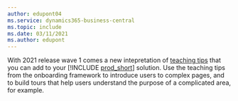 ```yaml
---
author: edupont04
ms.service: dynamics365-business-central
ms.topic: include
ms.date: 03/11/2021
ms.author: edupont
---
```

With 2021 release wave 1 comes a new intepretation of [teaching tips](/windows/uwp/design/controls-and-patterns/dialogs-and-flyouts/teaching-tip) that you can add to your [!INCLUDE [prod_short](prod_short.md)] solution. Use the teaching tips from the onboarding framework to introduce users to complex pages, and to build tours that help users understand the purpose of a complicated area, for example.  
